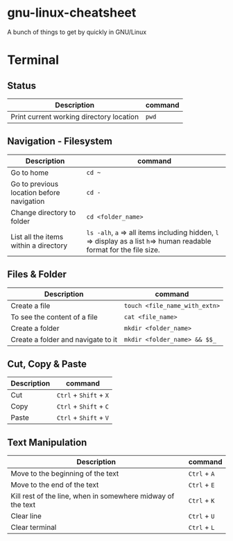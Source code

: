 # gnu-linux-cheatsheet

A bunch of things to get by quickly in GNU/Linux


# Terminal

## Status
|Description|command|
|-----------|-------|
|Print current working directory location| `pwd`|

## Navigation - Filesystem
|Description|command|
|-----------|-------|
|Go to home| `cd ~`|
|Go to previous location before navigation| `cd -`|
|Change directory to folder| `cd <folder_name>`|
|List all the items within a directory| `ls -alh`,  `a` => all items including hidden, `l` => display as a list `h`=> human readable format for the file size.|

## Files & Folder

|Description|command|
|-----------|-------|
|Create a file| `touch <file_name_with_extn>`|
|To see the content of a file| `cat <file_name>`|
|Create a folder| `mkdir <folder_name>`|
|Create a folder and navigate to it| `mkdir <folder_name> && $$_`|

## Cut, Copy & Paste
|Description|command|
|-----------|-------|
| Cut | `Ctrl` + `Shift` + `X`|
| Copy | `Ctrl` + `Shift` + `C`|
| Paste | `Ctrl` + `Shift` + `V`|

## Text Manipulation

|Description|command|
|-----------|-------|
|Move to the beginning of the text| `Ctrl` + `A`|
|Move to the end of the text| `Ctrl` + `E`|
|Kill rest of the line, when in somewhere midway of the text| `Ctrl` + `K`|
|Clear line| `Ctrl` + `U`|
|Clear terminal|`Ctrl` + `L`|

